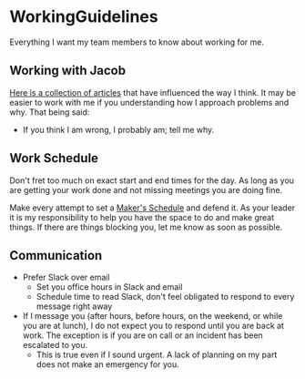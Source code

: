 # WorkingGuidelines
Everything I want my team members to know about working for me.

## Working with Jacob
[Here is a collection of articles](articles.md) that have influenced the way I think. It may be easier to work with me if you understanding how I approach problems and why.
That being said:
- If you think I am wrong, I probably am; tell me why.

## Work Schedule
Don't fret too much on exact start and end times for the day. As long as you are getting your work done and not missing meetings you are doing fine.

Make every attempt to set a [Maker's Schedule](http://paulgraham.com/makersschedule.html) and defend it. As your leader it is my responsibility to help you have the space to do and make great things. If there are things blocking you, let me know as soon as possible. 

## Communication
- Prefer Slack over email
  - Set you office hours in Slack and email
  - Schedule time to read Slack, don't feel obligated to respond to every message right away
- If I message you (after hours, before hours, on the weekend, or while you are at lunch), I do not expect you to respond until you are back at work. The exception is if you are on call or an incident has been escalated to you.
  - This is true even if I sound urgent. A lack of planning on my part does not make an emergency for you.
